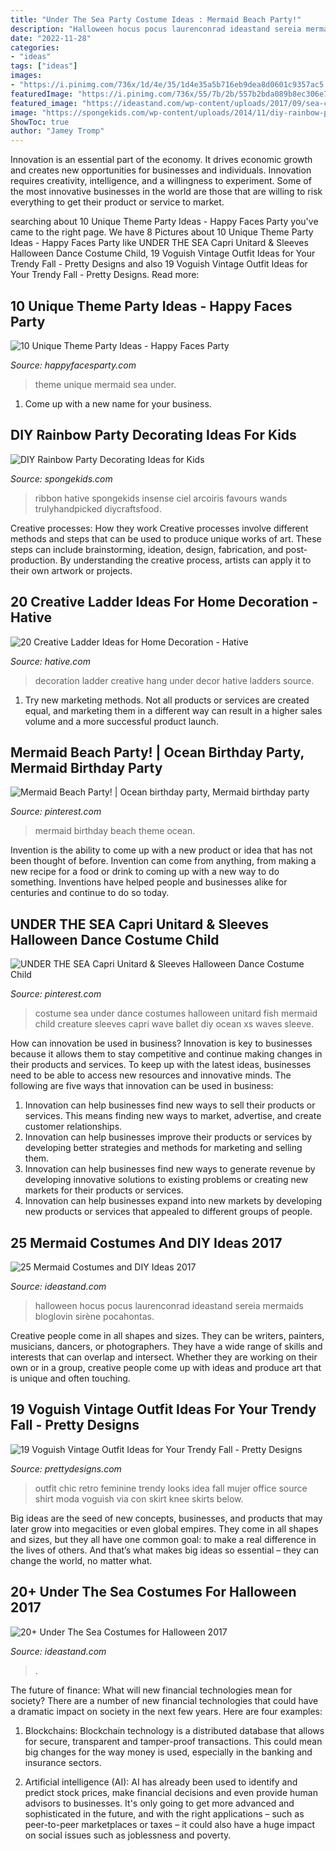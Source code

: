 ```yaml
---
title: "Under The Sea Party Costume Ideas : Mermaid Beach Party!"
description: "Halloween hocus pocus laurenconrad ideastand sereia mermaids bloglovin sirène pocahontas"
date: "2022-11-28"
categories:
- "ideas"
tags: ["ideas"]
images:
- "https://i.pinimg.com/736x/1d/4e/35/1d4e35a5b716eb9dea8d0601c9357ac5.jpg"
featuredImage: "https://i.pinimg.com/736x/55/7b/2b/557b2bda089b8ec306e72fed365b62b4--halloween-dance-unitards.jpg"
featured_image: "https://ideastand.com/wp-content/uploads/2017/09/sea-costume-diy/22-under-the-sea-costumes-costume-diy.jpg"
image: "https://spongekids.com/wp-content/uploads/2014/11/diy-rainbow-party-decorating-ideas/4-candy-decoration.jpg"
ShowToc: true
author: "Jamey Tromp"
---
```



Innovation is an essential part of the economy. It drives economic growth and creates new opportunities for businesses and individuals. Innovation requires creativity, intelligence, and a willingness to experiment. Some of the most innovative businesses in the world are those that are willing to risk everything to get their product or service to market.

	

		
searching about 10 Unique Theme Party Ideas - Happy Faces Party you've came to the right page. We have 8 Pictures about 10 Unique Theme Party Ideas - Happy Faces Party like UNDER THE SEA Capri Unitard &amp; Sleeves Halloween Dance Costume Child, 19 Voguish Vintage Outfit Ideas for Your Trendy Fall - Pretty Designs and also 19 Voguish Vintage Outfit Ideas for Your Trendy Fall - Pretty Designs. Read more:
		
    
## 10 Unique Theme Party Ideas - Happy Faces Party

<img loading=lazy src="http://happyfacesparty.com/wp-content/uploads/2017/08/061afc44f5c3b002e46f9fed9352737d.jpg" onerror="this.onerror=null;this.src='https://tse4.mm.bing.net/th?id=OIP.LtvcQbEKNtQZ_01sy3iDNQHaLH&amp;pid=15.1';" alt="10 Unique Theme Party Ideas - Happy Faces Party">

_Source: happyfacesparty.com_

>theme unique mermaid sea under. 

	

1. Come up with a new name for your business.

    
## DIY Rainbow Party Decorating Ideas For Kids

<img loading=lazy src="https://spongekids.com/wp-content/uploads/2014/11/diy-rainbow-party-decorating-ideas/4-candy-decoration.jpg" onerror="this.onerror=null;this.src='https://tse4.mm.bing.net/th?id=OIP.GfTxgQhCKywEmuWykiSTCAHaLG&amp;pid=15.1';" alt="DIY Rainbow Party Decorating Ideas for Kids">

_Source: spongekids.com_

>ribbon hative spongekids insense ciel arcoiris favours wands trulyhandpicked diycraftsfood. 

	

Creative processes: How they work
Creative processes involve different methods and steps that can be used to produce unique works of art. These steps can include brainstorming, ideation, design, fabrication, and post-production. By understanding the creative process, artists can apply it to their own artwork or projects.

    
## 20 Creative Ladder Ideas For Home Decoration - Hative

<img loading=lazy src="https://hative.com/wp-content/uploads/2014/06/ladder-decor-ideas/20-ladder-decor-ideas.jpg" onerror="this.onerror=null;this.src='https://tse2.mm.bing.net/th?id=OIP.DnWg652kQc8FWCIogHUlCgHaLI&amp;pid=15.1';" alt="20 Creative Ladder Ideas for Home Decoration - Hative">

_Source: hative.com_

>decoration ladder creative hang under decor hative ladders source. 

	

1. Try new marketing methods. Not all products or services are created equal, and marketing them in a different way can result in a higher sales volume and a more successful product launch.

    
## Mermaid Beach Party! | Ocean Birthday Party, Mermaid Birthday Party

<img loading=lazy src="https://i.pinimg.com/736x/1d/4e/35/1d4e35a5b716eb9dea8d0601c9357ac5.jpg" onerror="this.onerror=null;this.src='https://tse2.mm.bing.net/th?id=OIP._i4xmI9KS6YYnNtl2euVfQHaKn&amp;pid=15.1';" alt="Mermaid Beach Party! | Ocean birthday party, Mermaid birthday party">

_Source: pinterest.com_

>mermaid birthday beach theme ocean. 

	

Invention is the ability to come up with a new product or idea that has not been thought of before. Invention can come from anything, from making a new recipe for a food or drink to coming up with a new way to do something. Inventions have helped people and businesses alike for centuries and continue to do so today.

    
## UNDER THE SEA Capri Unitard &amp; Sleeves Halloween Dance Costume Child

<img loading=lazy src="https://i.pinimg.com/736x/55/7b/2b/557b2bda089b8ec306e72fed365b62b4--halloween-dance-unitards.jpg" onerror="this.onerror=null;this.src='https://tse1.mm.bing.net/th?id=OIP.ubN5BDSjETHB5IeTXKHKzgHaLF&amp;pid=15.1';" alt="UNDER THE SEA Capri Unitard &amp; Sleeves Halloween Dance Costume Child">

_Source: pinterest.com_

>costume sea under dance costumes halloween unitard fish mermaid child creature sleeves capri wave ballet diy ocean xs waves sleeve. 

	

How can innovation be used in business?
Innovation is key to businesses because it allows them to stay competitive and continue making changes in their products and services. To keep up with the latest ideas, businesses need to be able to access new resources and innovative minds. The following are five ways that innovation can be used in business: 
1. Innovation can help businesses find new ways to sell their products or services. This means finding new ways to market, advertise, and create customer relationships. 
2. Innovation can help businesses improve their products or services by developing better strategies and methods for marketing and selling them. 
3. Innovation can help businesses find new ways to generate revenue by developing innovative solutions to existing problems or creating new markets for their products or services. 
4. Innovation can help businesses expand into new markets by developing new products or services that appealed to different groups of people. 

    
## 25 Mermaid Costumes And DIY Ideas 2017

<img loading=lazy src="https://ideastand.com/wp-content/uploads/2017/09/mermaid-costume-diy/4-mermaid-costume-diy-ideas-tutorials.jpg" onerror="this.onerror=null;this.src='https://tse4.mm.bing.net/th?id=OIP.8AW6BWy6SG_sET6BszO-3AHaK6&amp;pid=15.1';" alt="25 Mermaid Costumes and DIY Ideas 2017">

_Source: ideastand.com_

>halloween hocus pocus laurenconrad ideastand sereia mermaids bloglovin sirène pocahontas. 

	

Creative people come in all shapes and sizes. They can be writers, painters, musicians, dancers, or photographers. They have a wide range of skills and interests that can overlap and intersect. Whether they are working on their own or in a group, creative people come up with ideas and produce art that is unique and often touching.

    
## 19 Voguish Vintage Outfit Ideas For Your Trendy Fall - Pretty Designs

<img loading=lazy src="http://www.prettydesigns.com/wp-content/uploads/2014/09/Feminine-Outfit-Idea-for-Chic-Retro-Look.jpg" onerror="this.onerror=null;this.src='https://tse4.mm.bing.net/th?id=OIP.7_ieAlyOvoxd7fzOo7EcAAHaK3&amp;pid=15.1';" alt="19 Voguish Vintage Outfit Ideas for Your Trendy Fall - Pretty Designs">

_Source: prettydesigns.com_

>outfit chic retro feminine trendy looks idea fall mujer office source shirt moda voguish via con skirt knee skirts below. 

	

Big ideas are the seed of new concepts, businesses, and products that may later grow into megacities or even global empires. They come in all shapes and sizes, but they all have one common goal: to make a real difference in the lives of others. And that’s what makes big ideas so essential – they can change the world, no matter what.

    
## 20+ Under The Sea Costumes For Halloween 2017

<img loading=lazy src="https://ideastand.com/wp-content/uploads/2017/09/sea-costume-diy/22-under-the-sea-costumes-costume-diy.jpg" onerror="this.onerror=null;this.src='https://tse1.mm.bing.net/th?id=OIP.yuqcy6Ficq6vdmAmuNWW_QHaKb&amp;pid=15.1';" alt="20+ Under The Sea Costumes for Halloween 2017">

_Source: ideastand.com_

>. 

	

The future of finance: What will new financial technologies mean for society?
There are a number of new financial technologies that could have a dramatic impact on society in the next few years. Here are four examples:
1. Blockchains: Blockchain technology is a distributed database that allows for secure, transparent and tamper-proof transactions. This could mean big changes for the way money is used, especially in the banking and insurance sectors.

2. Artificial intelligence (AI): AI has already been used to identify and predict stock prices, make financial decisions and even provide human advisors to businesses. It's only going to get more advanced and sophisticated in the future, and with the right applications – such as peer-to-peer marketplaces or taxes – it could also have a huge impact on social issues such as joblessness and poverty.


